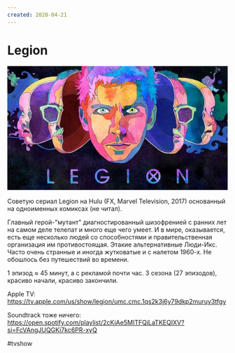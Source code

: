 ```yaml
---
created: 2020-04-21
---
```


# Legion

![Legion promo](legion.jpeg "Legion promo")

Советую сериал Legion на Hulu (FX, Marvel Television, 2017) основанный на одноименных комиксах (не читал).

Главный герой-"мутант" диагностированный шизофренией с ранних лет на самом деле телепат и много еще чего умеет. И в мире, оказывается, есть еще несколько людей со способностями и правительственная организация им противостоящая. Этакие альтернативные Люди-Икс. Часто очень странные и иногда жутковатые и с налетом 1960-х. Не обошлось без путешествий во времени.

1 эпизод ≈ 45 минут, а с рекламой почти час.
3 сезона (27 эпизодов), красиво начали, красиво закончили. 

Apple TV: https://tv.apple.com/us/show/legion/umc.cmc.1qs2k3j6y79dkp2muruy3tfgy

Soundtrack тоже ничего: https://open.spotify.com/playlist/2cKiAe5MITFQiLaTKEQIXV?si=FcVAngJUQGKi7kc6PR-xyQ

#tvshow
